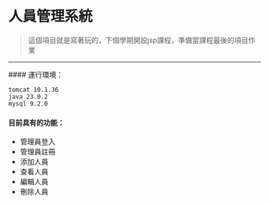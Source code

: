 # 人員管理系統
>這個項目就是寫著玩的，下個學期開設jsp課程，準備當課程最後的項目作業
<hr>
#### 運行環境：

```
tomcat 10.1.36
java 23.0.2
mysql 9.2.0
```


#### 目前具有的功能：

- 管理員登入
- 管理員註冊
- 添加人員
- 查看人員
- 編輯人員
- 刪除人員
